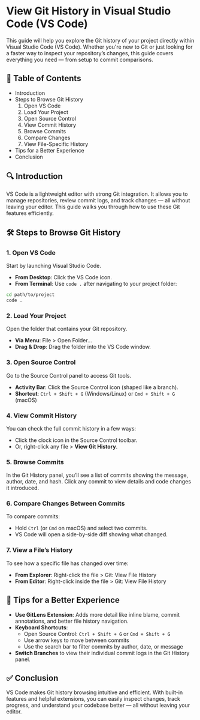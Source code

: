 # View Git History in Visual Studio Code (VS Code)

This guide will help you explore the Git history of your project directly within Visual Studio Code (VS Code). Whether you're new to Git or just looking for a faster way to inspect your repository’s changes, this guide covers everything you need — from setup to commit comparisons.

## 📂 Table of Contents
- Introduction  
- Steps to Browse Git History  
  1. Open VS Code  
  2. Load Your Project  
  3. Open Source Control  
  4. View Commit History  
  5. Browse Commits  
  6. Compare Changes  
  7. View File-Specific History  
- Tips for a Better Experience  
- Conclusion  

## 🔍 Introduction  
VS Code is a lightweight editor with strong Git integration. It allows you to manage repositories, review commit logs, and track changes — all without leaving your editor. This guide walks you through how to use these Git features efficiently.

## 🛠️ Steps to Browse Git History

### 1. Open VS Code  
Start by launching Visual Studio Code.  
- **From Desktop**: Click the VS Code icon.  
- **From Terminal**: Use `code .` after navigating to your project folder:
```bash
cd path/to/project
code .
```

### 2. Load Your Project  
Open the folder that contains your Git repository.  
- **Via Menu**: File > Open Folder...  
- **Drag & Drop**: Drag the folder into the VS Code window.

### 3. Open Source Control  
Go to the Source Control panel to access Git tools.  
- **Activity Bar**: Click the Source Control icon (shaped like a branch).  
- **Shortcut**: `Ctrl + Shift + G` (Windows/Linux) or `Cmd + Shift + G` (macOS)

### 4. View Commit History  
You can check the full commit history in a few ways:  
- Click the clock icon in the Source Control toolbar.  
- Or, right-click any file > **View Git History**.

### 5. Browse Commits  
In the Git History panel, you’ll see a list of commits showing the message, author, date, and hash. Click any commit to view details and code changes it introduced.

### 6. Compare Changes Between Commits  
To compare commits:  
- Hold `Ctrl` (or `Cmd` on macOS) and select two commits.  
- VS Code will open a side-by-side diff showing what changed.

### 7. View a File’s History  
To see how a specific file has changed over time:  
- **From Explorer**: Right-click the file > Git: View File History  
- **From Editor**: Right-click inside the file > Git: View File History

## 🔄 Tips for a Better Experience  
- **Use GitLens Extension**: Adds more detail like inline blame, commit annotations, and better file history navigation.  
- **Keyboard Shortcuts**:  
  - Open Source Control: `Ctrl + Shift + G` or `Cmd + Shift + G`  
  - Use arrow keys to move between commits  
  - Use the search bar to filter commits by author, date, or message  
- **Switch Branches** to view their individual commit logs in the Git History panel.

## ✅ Conclusion  
VS Code makes Git history browsing intuitive and efficient. With built-in features and helpful extensions, you can easily inspect changes, track progress, and understand your codebase better — all without leaving your editor.
